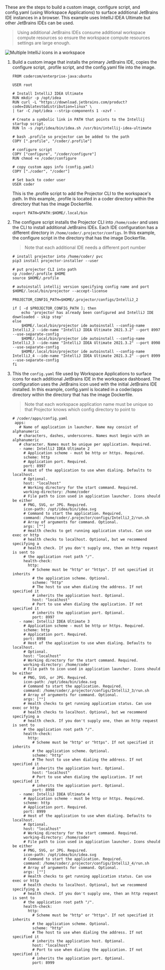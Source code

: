 These are the steps to build a custom image, configure script, and config.yaml
(using Workspace Applications) to surface additional JetBrains IDE instances in
a browser. This example uses IntelliJ IDEA Ultimate but other JetBrains IDEs can
be used.

> Using additional JetBrains IDEs consume additional workspace compute resources
> so ensure the workspace compute resources settings are large enough.

![Multiple IntelliJ icons in a workspace](../assets/workspaces/multi-intellij-icons-smaller.png)

1. Build a custom image that installs the primary JetBrains IDE, copies the
   configure script, .profile script, and the config.yaml file into the image.

    ```
    FROM codercom/enterprise-java:ubuntu

    USER root

    # Install IntelliJ IDEA Ultimate
    RUN mkdir -p /opt/idea
    RUN curl -L "https://download.jetbrains.com/product?code=IU&latest&distribution=linux" \
    | tar -C /opt/idea --strip-components 1 -xzvf -

    # Create a symbolic link in PATH that points to the Intellij startup script.
    RUN ln -s /opt/idea/bin/idea.sh /usr/bin/intellij-idea-ultimate

    # bash .profile so projector can be added to the path
    COPY [".profile", "/coder/.profile"]

    # configure script
    COPY ["configure", "/coder/configure"]
    RUN chmod +x /coder/configure

    # copy custom apps info (config.yaml)
    COPY ["./coder", "/coder"]

    # Set back to coder user
    USER coder
    ``` 

    This is the .profile script to add the Projector CLI to the workspace's
    path. In this example, .profile is located in a coder directory within the
    directory that has the image Dockerfile.

    ```
    export PATH=$PATH:$HOME/.local/bin
    ```

1. The configure script installs the Projector CLI into `/home/coder` and uses the CLI to
   install additional JetBrains IDEs. Each IDE configuration has a different
   directory in `/home/coder/.projector/configs`. In this example, the configure
   script in the directory that has the image Dockerfile.

    > Note that each additional IDE needs a different port number

    ```
    # install projector into /home/coder/ pvc
    pip3 install projector-installer --user

    # put projector CLI into path
    cp /coder/.profile $HOME
    source $HOME/.profile

    # autoinstall intellij version specifying config name and port
    $HOME/.local/bin/projector --accept-license

    PROJECTOR_CONFIG_PATH=$HOME/.projector/configs/IntelliJ_2

    if [ -d $PROJECTOR_CONFIG_PATH ]; then
        echo 'projector has already been configured and IntelliJ IDE downloaded - skip step'
    else
        $HOME/.local/bin/projector ide autoinstall --config-name IntelliJ_2 --ide-name "IntelliJ IDEA Ultimate 2021.3.2" --port 8997 --use-separate-config
        $HOME/.local/bin/projector ide autoinstall --config-name IntelliJ_3 --ide-name "IntelliJ IDEA Ultimate 2021.3.2" --port 8998 --use-separate-config
        $HOME/.local/bin/projector ide autoinstall --config-name IntelliJ_4 --ide-name "IntelliJ IDEA Ultimate 2021.3.2" --port 8999 --use-separate-config  
    fi    
    ```

1. This the `config.yaml` file used by Workspace Applications to surface icons
   for each additional JetBrains IDE in the workspace dashboard. The
   configuration uses the JetBrains icon used with the initial JetBrains IDE
    installed. In this example, config.yaml is located in a coder/apps directory
    within the directory that has the image Dockerfile.

   > Note that each workspace application name must be unique so that Projector
   > knows which config directory to point to

   ```
   # /coder/apps/config.yaml
    apps:
      # Name of application in launcher. Name may consist of alphanumeric
      # characters, dashes, underscores. Names must begin with an alphanumeric
      # character. Names must be unique per application. Required.
      - name: IntelliJ IDEA Ultimate 2
        # Application scheme - must be http or https. Required.
        scheme: http
        # Application port. Required.
        port: 8997
        # Host of the application to use when dialing. Defaults to localhost.
        # Optional.
        host: "localhost"
        # Working directory for the start command. Required.
        working-directory: /home/coder
        # File path to icon used in application launcher. Icons should be either
        # PNG, SVG, or JPG. Required.
        icon-path: /opt/idea/bin/idea.svg
        # Command to start the application. Required.
        command: /home/coder/.projector/configs/IntelliJ_2/run.sh
        # Array of arguments for command. Optional.
        args: [""]
        # Health checks to get running application status. Can use exec or http
        # health checks to localhost. Optional, but we recommend specifying a
        # health check. If you don't supply one, then an http request is sent to
        # the application root path "/".
        health-check:
          http:
            # Scheme must be "http" or "https". If not specified it inherits
            # the application scheme. Optional.
            scheme: "http"
            # The host to use when dialing the address. If not specified it
            # inherits the application host. Optional.
            host: "localhost"
            # Port to use when dialing the application. If not specified it
            # inherits the application port. Optional.
            port: 8997
      - name: IntelliJ IDEA Ultimate 3
        # Application scheme - must be http or https. Required.
        scheme: http
        # Application port. Required.
        port: 8998
        # Host of the application to use when dialing. Defaults to localhost.
        # Optional.
        host: "localhost"
        # Working directory for the start command. Required.
        working-directory: /home/coder
        # File path to icon used in application launcher. Icons should be either
        # PNG, SVG, or JPG. Required.
        icon-path: /opt/idea/bin/idea.svg
        # Command to start the application. Required.
        command: /home/coder/.projector/configs/IntelliJ_3/run.sh
        # Array of arguments for command. Optional.
        args: [""]
        # Health checks to get running application status. Can use exec or http
        # health checks to localhost. Optional, but we recommend specifying a
        # health check. If you don't supply one, then an http request is sent to
        # the application root path "/".
        health-check:
          http:
            # Scheme must be "http" or "https". If not specified it inherits
            # the application scheme. Optional.
            scheme: "http"
            # The host to use when dialing the address. If not specified it
            # inherits the application host. Optional.
            host: "localhost"
            # Port to use when dialing the application. If not specified it
            # inherits the application port. Optional.
            port: 8998
      - name: IntelliJ IDEA Ultimate 4
        # Application scheme - must be http or https. Required.
        scheme: http
        # Application port. Required.
        port: 8999
        # Host of the application to use when dialing. Defaults to localhost.
        # Optional.
        host: "localhost"
        # Working directory for the start command. Required.
        working-directory: /home/coder
        # File path to icon used in application launcher. Icons should be either
        # PNG, SVG, or JPG. Required.
        icon-path: /opt/idea/bin/idea.svg
        # Command to start the application. Required.
        command: /home/coder/.projector/configs/IntelliJ_4/run.sh
        # Array of arguments for command. Optional.
        args: [""]
        # Health checks to get running application status. Can use exec or http
        # health checks to localhost. Optional, but we recommend specifying a
        # health check. If you don't supply one, then an http request is sent to
        # the application root path "/".
        health-check:
          http:
            # Scheme must be "http" or "https". If not specified it inherits
            # the application scheme. Optional.
            scheme: "http"
            # The host to use when dialing the address. If not specified it
            # inherits the application host. Optional.
            host: "localhost"
            # Port to use when dialing the application. If not specified it
            # inherits the application port. Optional.
            port: 8999